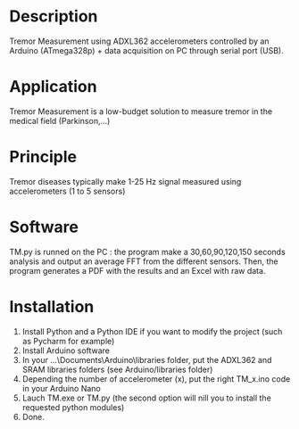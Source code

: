 # Description

Tremor Measurement using ADXL362 accelerometers controlled by an Arduino (ATmega328p) + data acquisition on PC through serial port (USB).

# Application

Tremor Measurement is a low-budget solution to measure tremor in the medical field (Parkinson,...)

# Principle

Tremor diseases typically make 1-25 Hz signal measured using accelerometers (1 to 5 sensors)

# Software

TM.py is runned on the PC : the program make a 30,60,90,120,150 seconds analysis and output an average FFT from the different sensors. Then, the program generates a PDF with the results and an Excel with raw data.

# Installation

1) Install Python and a Python IDE if you want to modify the project (such as Pycharm for example)
2) Install Arduino software
3) In your ...\Documents\Arduino\libraries folder, put the ADXL362 and SRAM libraries folders (see Arduino/libraries folder)
4) Depending the number of accelerometer (x), put the right TM_x.ino code in your Arduino Nano
6) Lauch TM.exe or TM.py (the second option will nill you to install the requested python modules)
7) Done.
